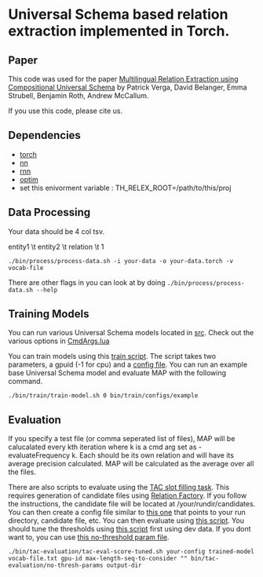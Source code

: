 # Universal Schema based relation extraction implemented in Torch.

Paper
------------
This code was used for the paper [Multilingual Relation Extraction using Compositional Universal Schema](http://arxiv.org/abs/1511.06396) by Patrick Verga, David Belanger, Emma Strubell, Benjamin Roth, Andrew McCallum.

If you use this code, please cite us.


Dependencies
-----------
- [torch](https://github.com/torch/torch7)
- [nn](https://github.com/torch/nn)
- [rnn](https://github.com/Element-Research/rnn)
- [optim](https://github.com/torch/optim)
- set this enivorment variable : TH_RELEX_ROOT=/path/to/this/proj


Data Processing
--------------
Your data should be 4 col tsv.

entity1 \t entity2 \t relation \t 1

`./bin/process/process-data.sh -i your-data -o your-data.torch -v vocab-file`

There are other flags in you can look at by doing `./bin/process/process-data.sh --help`


Training Models
------------
You can run various Universal Schema models located in [src](https://github.com/patverga/torch-relation-extraction/blob/master/src/). Check out the various options in [CmdArgs.lua](https://github.com/patverga/torch-relation-extraction/blob/master/src/CmdArgs.lua)

You can train models using this [train script](https://github.com/patverga/torch-relation-extraction/blob/master/bin/train/train-model.sh). The script takes two parameters, a gpuid (-1 for cpu) and a [config file](https://github.com/patverga/torch-relation-extraction/tree/master/bin/train/configs). You can run an example base Universal Schema model and evaluate MAP with the following command. 

`./bin/train/train-model.sh 0 bin/train/configs/example`

Evaluation
---------
If you specify a test file (or comma seperated list of files), MAP will be calucalated every kth iteration where k is a cmd arg set as -evaluateFrequency k. Each should be its own relation and will have its average precision calculated. MAP will be calculated as the average over all the files.

There are also scripts to evaluate using the [TAC slot filling task](http://www.nist.gov/tac/2013/KBP/). This requires generation of candidate files using [Relation Factory](https://github.com/beroth/relationfactory). If you follow the instructions, the candidate file will be located at /your/rundir/candidates. You can then create a config file similar to [this one](https://github.com/patverga/torch-relation-extraction/tree/master/bin/tac-evaluation/configs/2013) that points to your run directory, candidate file, etc. You can then evaluate using [this script](https://github.com/patverga/torch-relation-extraction/blob/master/bin/tac-evaluation/tac-eval-score-tuned.sh). You should tune the thresholds using [this script](https://github.com/patverga/torch-relation-extraction/blob/master/bin/tac-evaluation/tac-eval-tune-thresh.sh) first using dev data. If you dont want to, you can use [this no-threshold param file](https://github.com/patverga/torch-relation-extraction/blob/master/bin/tac-evaluation/no-thresh-params). 

`./bin/tac-evaluation/tac-eval-score-tuned.sh your-config trained-model vocab-file.txt gpu-id max-length-seq-to-consider "" bin/tac-evaluation/no-thresh-params output-dir`
